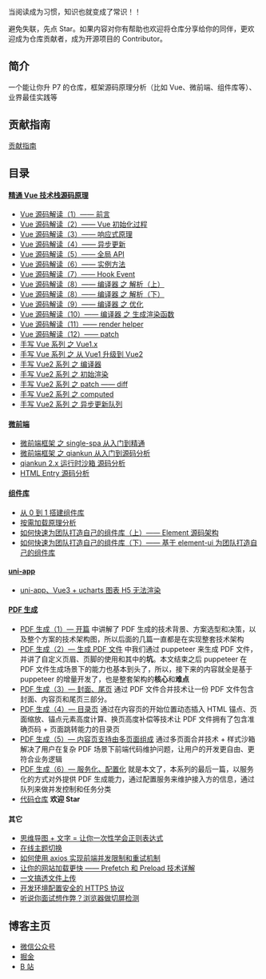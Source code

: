 当阅读成为习惯，知识也就变成了常识！！

避免失联，先点 Star。如果内容对你有帮助也欢迎将仓库分享给你的同伴，更欢迎成为仓库贡献者，成为开源项目的 Contributor。

## 简介

一个能让你升 P7 的仓库，框架源码原理分析（比如 Vue、微前端、组件库等）、业界最佳实践等

## 贡献指南

[贡献指南](https://github.com/liyongning/blog/blob/45bb1cbf93f2813126ac3419ad0ea9ce93ab9176/.github/CONTRIBUTING.md)

## 目录

#### [精通 Vue 技术栈源码原理](https://github.com/liyongning/blog/issues?q=is%3Aopen+is%3Aissue+label%3AVue)

* [Vue 源码解读（1）—— 前言](https://github.com/liyongning/blog/issues/10)
* [Vue 源码解读（2）—— Vue 初始化过程](https://github.com/liyongning/blog/issues/11)
* [Vue 源码解读（3）—— 响应式原理](https://github.com/liyongning/blog/issues/12)
* [Vue 源码解读（4）—— 异步更新](https://github.com/liyongning/blog/issues/13)
* [Vue 源码解读（5）—— 全局 API ](https://github.com/liyongning/blog/issues/14)
* [Vue 源码解读（6）—— 实例方法](https://github.com/liyongning/blog/issues/15)
* [Vue 源码解读（7）—— Hook Event](https://github.com/liyongning/blog/issues/16)
* [Vue 源码解读（8）—— 编译器 之 解析（上）](https://github.com/liyongning/blog/issues/17)
* [Vue 源码解读（8）—— 编译器 之 解析（下）](https://github.com/liyongning/blog/issues/18)
* [Vue 源码解读（9）—— 编译器 之 优化 ](https://github.com/liyongning/blog/issues/19)
* [Vue 源码解读（10）—— 编译器 之 生成渲染函数](https://github.com/liyongning/blog/issues/20)
* [Vue 源码解读（11）—— render helper](https://github.com/liyongning/blog/issues/21)
* [Vue 源码解读（12）—— patch](https://github.com/liyongning/blog/issues/22)
* [手写 Vue 系列 之 Vue1.x](https://github.com/liyongning/blog/issues/22)
* [手写 Vue 系列 之 从 Vue1 升级到 Vue2](https://github.com/liyongning/blog/issues/22)
* [手写 Vue2 系列 之 编译器](https://github.com/liyongning/blog/issues/22)
* [手写 Vue2 系列 之 初始渲染](https://github.com/liyongning/blog/issues/22)
* [手写 Vue2 系列 之 patch —— diff](https://github.com/liyongning/blog/issues/22)
* [手写 Vue2 系列 之 computed](https://github.com/liyongning/blog/issues/22)
* [手写 Vue2 系列 之 异步更新队列](https://github.com/liyongning/blog/issues/22)

#### [微前端](https://github.com/liyongning/blog/issues?q=is%3Aopen+is%3Aissue+label%3A%E5%BE%AE%E5%89%8D%E7%AB%AF)

* [微前端框架 之 single-spa 从入门到精通](https://github.com/liyongning/blog/issues/2)
* [微前端框架 之 qiankun 从入门到源码分析](https://github.com/liyongning/blog/issues/3)
* [qiankun 2.x 运行时沙箱 源码分析](https://github.com/liyongning/blog/issues/4)
* [HTML Entry 源码分析](https://github.com/liyongning/blog/issues/5)

#### [组件库](https://github.com/liyongning/blog/issues?q=is%3Aopen+is%3Aissue+label%3A%E7%BB%84%E4%BB%B6%E5%BA%93)

* [从 0 到 1 搭建组件库](https://github.com/liyongning/blog/issues/6)
* [按需加载原理分析](https://github.com/liyongning/blog/issues/7)
* [如何快速为团队打造自己的组件库（上）—— Element 源码架构](https://github.com/liyongning/blog/issues/8)
* [如何快速为团队打造自己的组件库（下）—— 基于 element-ui 为团队打造自己的组件库](https://github.com/liyongning/blog/issues/9)

#### [uni-app](https://github.com/liyongning/blog/issues?q=is%3Aopen+is%3Aissue+label%3Auni-app)

* [uni-app、Vue3 + ucharts 图表 H5 无法渲染](https://github.com/liyongning/blog/issues/30)

#### [PDF 生成](https://github.com/liyongning/blog/issues?q=is%3Aopen+is%3Aissue+label%3A%22PDF+%E7%94%9F%E6%88%90%22)

* [PDF 生成（1）— 开篇](https://github.com/liyongning/blog/issues/42) 中讲解了 PDF 生成的技术背景、方案选型和决策，以及整个方案的技术架构图，所以后面的几篇一直都是在实现整套技术架构
* [PDF 生成（2）— 生成 PDF 文件](https://github.com/liyongning/blog/issues/43) 中我们通过 puppeteer 来生成 PDF 文件，并讲了自定义页眉、页脚的使用和其中的**坑**。本文结束之后 puppeteer 在 PDF 文件生成场景下的能力也基本到头了，所以，接下来的内容就全是基于 puppeteer 的增量开发了，也是整套架构的**核心**和**难点**
* [PDF 生成（3）— 封面、尾页](https://github.com/liyongning/blog/issues/44) 通过 PDF 文件合并技术让一份 PDF 文件包含封面、内容页和尾页三部分。
* [PDF 生成（4）— 目录页](https://github.com/liyongning/blog/issues/45) 通过在内容页的开始位置动态插入 HTML 锚点、页面缩放、锚点元素高度计算、换页高度补偿等技术让 PDF 文件拥有了包含准确页码 + 页面跳转能力的目录页
* [PDF 生成（5）— 内容页支持由多页面组成](https://github.com/liyongning/blog/issues/46) 通过多页面合并技术 + 样式沙箱解决了用户在复杂 PDF 场景下前端代码维护问题，让用户的开发更自由、更符合业务逻辑
* [PDF 生成（6）— 服务化、配置化](https://github.com/liyongning/blog/issues/47) 就是本文了，本系列的最后一篇，以服务化的方式对外提供 PDF 生成能力，通过配置服务来维护接入方的信息，通过队列来做并发控制和任务分类
* [代码仓库](https://github.com/liyongning/generate-pdf) **欢迎 Star**

#### 其它

* [思维导图 + 文字 = 让你一次性学会正则表达式](https://github.com/liyongning/blog/issues/31)
* [在线主题切换](https://github.com/liyongning/blog/issues/32)
* [如何使用 axios 实现前端并发限制和重试机制](https://github.com/liyongning/blog/issues/34)
* [让你的网站加载更快 —— Prefetch 和 Preload 技术详解](https://github.com/liyongning/blog/issues/33)
* [一文搞透文件上传](https://github.com/liyongning/blog/issues/49)
* [开发环境配置安全的 HTTPS 协议](https://github.com/liyongning/blog/issues/50)
* [听说你面试想作弊？浏览器做切屏检测](https://github.com/liyongning/blog/issues/51)

## 博客主页

* [微信公众号](https://gitee.com/liyongning/typora-image-bed/raw/master/202202051901281.jpg)
* [掘金](https://juejin.cn/user/1028798616461326)
* [B 站](https://space.bilibili.com/359669053)
